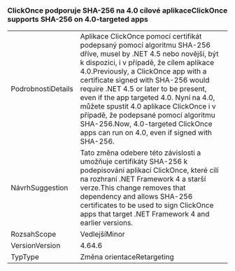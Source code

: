 ### <a name="clickonce-supports-sha-256-on-40-targeted-apps"></a><span data-ttu-id="d52fb-101">ClickOnce podporuje SHA-256 na 4.0 cílové aplikace</span><span class="sxs-lookup"><span data-stu-id="d52fb-101">ClickOnce supports SHA-256 on 4.0-targeted apps</span></span>

|   |   |
|---|---|
|<span data-ttu-id="d52fb-102">Podrobnosti</span><span class="sxs-lookup"><span data-stu-id="d52fb-102">Details</span></span>|<span data-ttu-id="d52fb-103">Aplikace ClickOnce pomocí certifikát podepsaný pomocí algoritmu SHA-256 dříve, musel by .NET 4.5 nebo novější, být k dispozici, i v případě, že cílem aplikace 4.0.</span><span class="sxs-lookup"><span data-stu-id="d52fb-103">Previously, a ClickOnce app with a certificate signed with SHA-256 would require .NET 4.5 or later to be present, even if the app targeted 4.0.</span></span> <span data-ttu-id="d52fb-104">Nyní na 4.0, můžete spustit 4.0 aplikace ClickOnce i v případě, že podepsané pomocí algoritmu SHA-256.</span><span class="sxs-lookup"><span data-stu-id="d52fb-104">Now, 4.0-targeted ClickOnce apps can run on 4.0, even if signed with SHA-256.</span></span>|
|<span data-ttu-id="d52fb-105">Návrh</span><span class="sxs-lookup"><span data-stu-id="d52fb-105">Suggestion</span></span>|<span data-ttu-id="d52fb-106">Tato změna odebere této závislosti a umožňuje certifikáty SHA-256 k podepisování aplikací ClickOnce, které cílí na rozhraní .NET Framework 4 a starší verze.</span><span class="sxs-lookup"><span data-stu-id="d52fb-106">This change removes that dependency and allows SHA-256 certificates to be used to sign ClickOnce apps that target .NET Framework 4 and earlier versions.</span></span>|
|<span data-ttu-id="d52fb-107">Rozsah</span><span class="sxs-lookup"><span data-stu-id="d52fb-107">Scope</span></span>|<span data-ttu-id="d52fb-108">Vedlejší</span><span class="sxs-lookup"><span data-stu-id="d52fb-108">Minor</span></span>|
|<span data-ttu-id="d52fb-109">Version</span><span class="sxs-lookup"><span data-stu-id="d52fb-109">Version</span></span>|<span data-ttu-id="d52fb-110">4.6</span><span class="sxs-lookup"><span data-stu-id="d52fb-110">4.6</span></span>|
|<span data-ttu-id="d52fb-111">Typ</span><span class="sxs-lookup"><span data-stu-id="d52fb-111">Type</span></span>|<span data-ttu-id="d52fb-112">Změna orientace</span><span class="sxs-lookup"><span data-stu-id="d52fb-112">Retargeting</span></span>|

